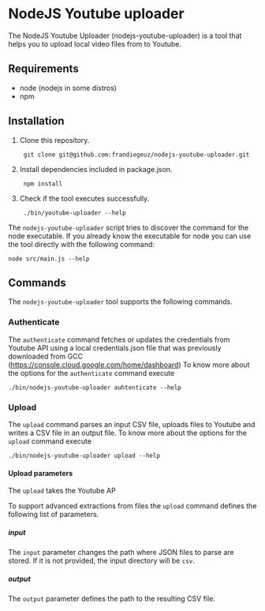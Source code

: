 # NodeJS Youtube uploader

The NodeJS Youtube Uploader (nodejs-youtube-uploader) is a tool that helps you
to upload local video files from to Youtube.

## Requirements

- node (nodejs in some distros)
- npm

## Installation

1. Clone this repository.

        git clone git@github.com:frandiegeuz/nodejs-youtube-uploader.git

2. Install dependencies included in package.json.

        npm install

4. Check if the tool executes successfully.

        ./bin/youtube-uploader --help

The `nodejs-youtube-uploader` script tries to discover the command for the node
executable. If you already know the executable for node you can use the tool
directly with the following command:

    node src/main.js --help

## Commands

The `nodejs-youtube-uploader` tool supports the following commands.

### Authenticate

The `authenticate` command fetches or updates the credentials from Youtube API using
a local credentials.json file that was previously downloaded from GCC (https://console.cloud.google.com/home/dashboard)
To know more about the options for the `authenticate` command execute

    ./bin/nodejs-youtube-uploader auhtenticate --help

### Upload

The `upload` command parses an input CSV file, uploads files to Youtube and writes
a CSV file in an output file.
To know more about the options for the `upload` command execute

    ./bin/nodejs-youtube-uploader upload --help

#### Upload parameters

The `upload` takes the Youtube AP

To support advanced extractions from files the `upload` command defines the
following list of parameters.

##### input

The `input` parameter changes the path where JSON files to parse are stored. If
it is not provided, the input directory will be `csv`.

##### output

The `output` parameter defines the path to the resulting CSV file.
